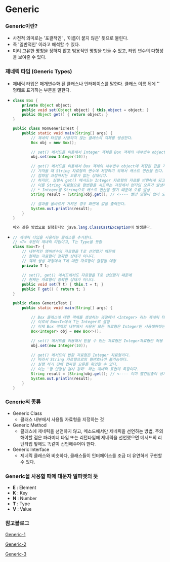 # Generic



### Generic이란?

- 사전적 의미로는 '포괄적인' , '이름이 붙지 않은' 뜻으로 불린다.
- 즉 '일반적인' 이라고 해석할 수 있다.
- 미리 고유한 명칭을 정하지 않고 범용적인 명칭을 만들 수 있고, 타입 변수의 다형성을 보여줄 수 있다.



### 제네릭 타입 (Generic Types)

- 제네릭 타입은 매개변수화 된 클래스나 인터페이스를 말한다. 클래스 이름 뒤에 '<T>' 형태로 표기하는 부분을 말한다.

- ```java
  class Box {
      private Object object;
      public void set(Object object) { this.object = object; }
      public Object get() { return object; }
  }
  
  public class NonGenericTest {
      public static void main(String[] args) {
          // 제네릭 타입을 사용하지 않는 클래스의 객체를 생성한다.
          Box obj = new Box();
          
          // set() 메서드를 이용해서 Integer 객체를 Box 객체의 내부변수 object에 저장한다.
          obj.set(new Integer(10));
          
          // get() 메서드를 이용해서 Box 객체의 내부변수 object에 저장된 값을 가져오라고 한다.
          // 가져올 때 String 자료형의 변수에 저장하기 위해서 캐스트 연산을 한다.
          // 컴파일 과정까지는 오류가 없는 상태이다.
          // 하지만, 실행시 get() 메서드는 Integer 자료형의 자료를 반환하게 되고
          // 이를 String 자료형으로 형변환을 시도하는 과정에서 런타임 오류가 발생하게 된다.
          // * Integer를 String으로 캐스트 연산을 했기 때문에 오류 발생
          String result = (String)obj.get(); // <---- 빨간 밑줄이 없어 오류 확인 불가능
          
          // 결과를 올바르게 가져온 경우 화면에 값을 출력한다.
          System.out.println(result);
      }
  }
  
  이와 같은 방법으로 실행한다면 java.lang.ClassCastException이 발생한다.
  ```

- ```java
  // 제네릭 타입을 사용하는 클래스를 추가한다.
  // <T> 부분이 제네릭 타입이고, T는 Type을 뜻함
  class Box<T> {
      // 내부적인 멤버변수의 자료형을 T로 선언했기 때문에
      // 현재는 자료형이 정확한 상태가 아니다.
      // 객체 생성 과정에서 T에 대한 자료형이 결정될 예정
      private T t;
      
      // set(), get() 메서드에서도 자료형을 T로 선언했기 때문에
      // 현재는 자료형이 정확한 상태가 아니다.
      public void set(T t) { this.t = t; }
      public T get() { return t; }
  }
  
  public class GenericTest {
      public static void main(String[] args) {
          
          // Box 클래스에 대한 객체를 생성하는 과정에서 <Integer> 라는 제네릭 타입을 지정
          // 이로써 Box<T>에서 T는 Integer로 결정
          // 이제 Box 객체의 내부에서 사용된 모든 자료형은 Integer만 사용해야하는 상황
          Box<Integer> obj = new Box<>();
          
          // set() 메서드를 이용해서 받을 수 있는 자료형은 Integer자료형만 허용
          obj.set(new Integer(10));
          
          // get() 메서드의 반환 자료형은 Integer 자료형이다.
          // 따라서 String 자료형으로의 형변호나이 불가능하다.
          // 실행 하기 전에 컵파일 오류를 확인할 수 있다.
          // 이는 '형 안정성 검사 강화' 라는 제네릭 표현의 특징이다.
          String result = (String)obj.get(); // <---- 이미 빨간밑줄이 생겨 오류 확인가능
          System.out.println(result);
      }
  }
  ```



### Generic의 종류

- Generic Class
  - 클래스 내부에서 사용될 자료형을 지정하는 것
- Generic Method
  - 클래스에 제네릭을 선언하지 않고, 메소드에서만 제네릭을 선언하는 방법, 주의해야할 점은 파라미터 타입 또는 리턴타입에 제네릭을 선언했으면 메서드의 리턴타입 앞에도 똑같이 선언해주어야 한다.
- Generic Interface
  - 제네릭 클래스와 비슷하다, 클래스들이 인터페이스를 조금 더 유연하게 구현할 수 있다.



### Generic을 사용할 때에 대문자 알파벳의 뜻

- **E**  : Element
- **K** : Key
- **N** : Number
- **T** : Type
- **V** : Value



### 참고블로그

[Generic-1](https://preamtree.tistory.com/138)

[Generic-2](http://www.tcpschool.com/java/java_generic_concept)

[Generic-3](https://m.blog.naver.com/PostView.nhn?blogId=itinstructor&logNo=100203119515&proxyReferer=https:%2F%2Fwww.google.com%2F)